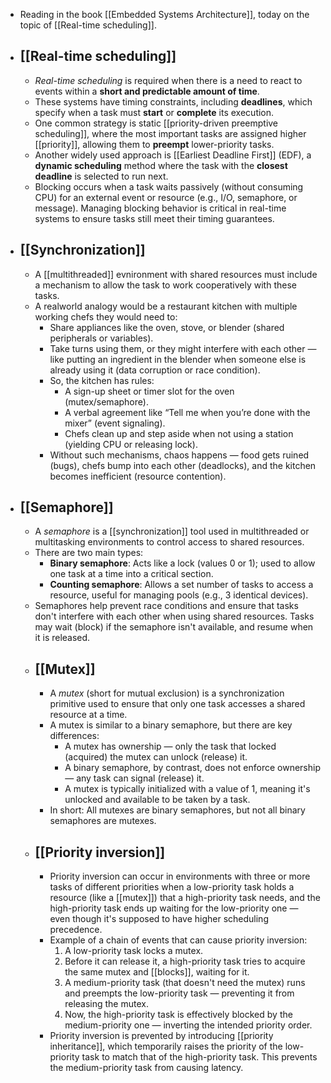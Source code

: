 - Reading in the book [[Embedded Systems Architecture]], today on the topic of [[Real-time scheduling]].
- ## [[Real-time scheduling]]
  - *Real-time scheduling* is required when there is a need to react to events within a **short and predictable amount of time**.
  - These systems have timing constraints, including **deadlines**, which specify when a task must **start** or **complete** its execution.
  - One common strategy is static [[priority-driven preemptive scheduling]], where the most important tasks are assigned higher [[priority]], allowing them to **preempt** lower-priority tasks.
  - Another widely used approach is [[Earliest Deadline First]] (EDF), a **dynamic scheduling** method where the task with the **closest deadline** is selected to run next.
  - Blocking occurs when a task waits passively (without consuming CPU) for an external event or resource (e.g., I/O, semaphore, or message). Managing blocking behavior is critical in real-time systems to ensure tasks still meet their timing guarantees.
- ## [[Synchronization]]
  - A [[multithreaded]] evnironment with shared resources must include a mechanism to allow the task to work cooperatively with these tasks.
  - A realworld analogy would be a restaurant kitchen with multiple working chefs they would need to:
    - Share appliances like the oven, stove, or blender (shared peripherals or variables).
    - Take turns using them, or they might interfere with each other — like putting an ingredient in the blender when someone else is already using it (data corruption or race condition).
    - So, the kitchen has rules:
      - A sign-up sheet or timer slot for the oven (mutex/semaphore).
      - A verbal agreement like “Tell me when you’re done with the mixer” (event signaling).
      - Chefs clean up and step aside when not using a station (yielding CPU or releasing lock).
    - Without such mechanisms, chaos happens — food gets ruined (bugs), chefs bump into each other (deadlocks), and the kitchen becomes inefficient (resource contention).
- ## [[Semaphore]]
  - A *semaphore* is a [[synchronization]] tool used in multithreaded or multitasking environments to control access to shared resources.
  - There are two main types:
    * **Binary semaphore**: Acts like a lock (values 0 or 1); used to allow one task at a time into a critical section.
    * **Counting semaphore**: Allows a set number of tasks to access a resource, useful for managing pools (e.g., 3 identical devices).
  - Semaphores help prevent race conditions and ensure that tasks don't interfere with each other when using shared resources. Tasks may wait (block) if the semaphore isn't available, and resume when it is released.
  - ## [[Mutex]]
    - A *mutex* (short for mutual exclusion) is a synchronization primitive used to ensure that only one task accesses a shared resource at a time.
    - A mutex is similar to a binary semaphore, but there are key differences:
      - A mutex has ownership — only the task that locked (acquired) the mutex can unlock (release) it.
      - A binary semaphore, by contrast, does not enforce ownership — any task can signal (release) it.
      - A mutex is typically initialized with a value of 1, meaning it's unlocked and available to be taken by a task.
    - In short: All mutexes are binary semaphores, but not all binary semaphores are mutexes.
  - ## [[Priority inversion]]
    - Priority inversion can occur in environments with three or more tasks of different priorities when a low-priority task holds a resource (like a [[mutex]]) that a high-priority task needs, and the high-priority task ends up waiting for the low-priority one — even though it's supposed to have higher scheduling precedence.
    - Example of a chain of events that can cause priority inversion:
      1. A low-priority task locks a mutex.
      2. Before it can release it, a high-priority task tries to acquire the same mutex and [[blocks]], waiting for it.
      3. A medium-priority task (that doesn't need the mutex) runs and preempts the low-priority task — preventing it from releasing the mutex.
      4. Now, the high-priority task is effectively blocked by the medium-priority one — inverting the intended priority order.
    - Priority inversion is prevented by introducing [[priority inheritance]], which temporarily raises the priority of the low-priority task to match that of the high-priority task. This prevents the medium-priority task from causing latency.
